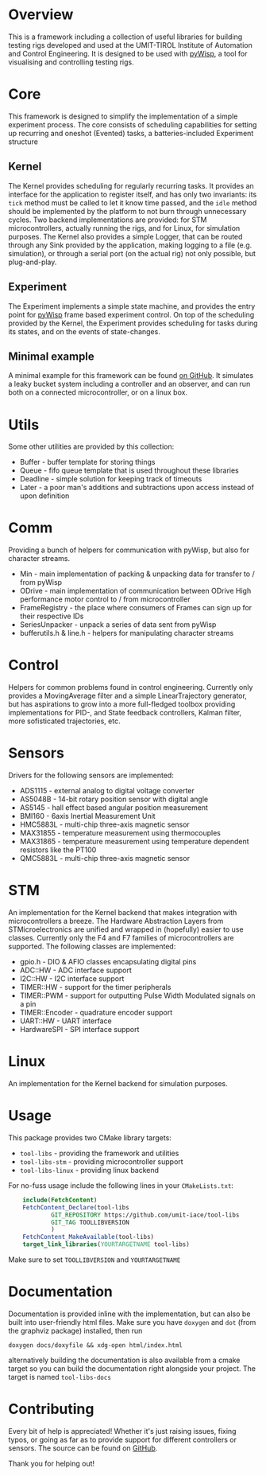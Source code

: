 # Overview

This is a framework including a collection of useful libraries for building
testing rigs developed and used at the UMIT-TIROL Institute of Automation and
Control Engineering. It is designed to be used with
[pyWisp](https://github.com/umit-iace/tool-pywisp), a tool for visualising and
controlling testing rigs.

# Core
This framework is designed to simplify the implementation of a simple experiment
process. The core consists of scheduling capabilities for setting up recurring
and oneshot (Evented) tasks, a batteries-included Experiment structure

## Kernel
The Kernel provides scheduling for regularly recurring tasks. It provides an
interface for the application to register itself, and has only two invariants:
its `tick` method must be called to let it know time passed, and the `idle`
method should be implemented by the platform to not burn through unnecessary
cycles. Two backend implementations are provided: for STM microcontrollers,
actually running the rigs, and for Linux, for simulation purposes.
The Kernel also provides a simple Logger, that can be routed through any Sink
provided by the application, making logging to a file (e.g. simulation), or
through a serial port (on the actual rig) not only possible, but plug-and-play.

## Experiment
The Experiment implements a simple state machine, and provides the entry point
for [pyWisp](https://github.com/umit-iace/tool-pywisp) frame based experiment
control.
On top of the scheduling provided by the Kernel, the Experiment provides
scheduling for tasks during its states, and on the events of state-changes.

## Minimal example
A minimal example for this framework can be found
[on GitHub](https://github.com/umit-iace/labor-rig-templates.git).
It simulates a leaky bucket system including a controller and an observer, and
can run both on a connected microcontroller, or on a linux box.

# Utils
Some other utilities are provided by this collection:
 - Buffer - buffer template for storing things
 - Queue - fifo queue template that is used throughout these libraries
 - Deadline - simple solution for keeping track of timeouts
 - Later - a poor man's additions and subtractions upon access instead of upon
 definition
 
# Comm
Providing a bunch of helpers for communication with pyWisp, but also for
character streams.
 - Min - main implementation of packing & unpacking data for transfer to / from
 pyWisp
 - ODrive - main implementation of communication between ODrive High performance 
 motor control to / from  microcontroller
 - FrameRegistry - the place where consumers of Frames can sign up for their
 respective IDs
 - SeriesUnpacker - unpack a series of data sent from pyWisp
 - bufferutils.h & line.h - helpers for manipulating character streams
 
# Control
Helpers for common problems found in control engineering. Currently only
provides a MovingAverage filter and a simple LinearTrajectory generator, but has
aspirations to grow into a more full-fledged toolbox providing implementations
for PID-, and State feedback controllers, Kalman filter, more sofisticated
trajectories, etc.

# Sensors
Drivers for the following sensors are implemented:
 - ADS1115 - external analog to digital voltage converter
 - AS5048B - 14-bit rotary position sensor with digital angle
 - AS5145 - hall effect based angular position measurement
 - BMI160 - 6axis Inertial Measurement Unit
 - HMC5883L - multi-chip three-axis magnetic sensor
 - MAX31855 - temperature measurement using thermocouples
 - MAX31865 - temperature measurement using temperature dependent resistors like
 the PT100
 - QMC5883L - multi-chip three-axis magnetic sensor
 
# STM
An implementation for the Kernel backend that makes integration with
microcontrollers a breeze.
The Hardware Abstraction Layers from STMicroelectronics are unified and wrapped
in (hopefully) easier to use classes.
Currently only the F4 and F7 families of microcontrollers are supported. The
following classes are implemented:
 - gpio.h - DIO & AFIO classes encapsulating digital pins
 - ADC::HW - ADC interface support
 - I2C::HW - I2C interface support
 - TIMER::HW - support for the timer peripherals
 - TIMER::PWM - support for outputting Pulse Width Modulated signals on a pin
 - TIMER::Encoder - quadrature encoder support
 - UART::HW - UART interface
 - HardwareSPI - SPI interface support

# Linux
An implementation for the Kernel backend for simulation purposes.

# Usage
This package provides two CMake library targets:
 - `tool-libs` - providing the framework and utilities
 - `tool-libs-stm` - providing microcontroller support
 - `tool-libs-linux` - providing linux backend

For no-fuss usage include the following lines in your `CMakeLists.txt`:
``` cmake
    include(FetchContent)
    FetchContent_Declare(tool-libs
            GIT_REPOSITORY https://github.com/umit-iace/tool-libs
            GIT_TAG TOOLLIBVERSION
            )
    FetchContent_MakeAvailable(tool-libs)
    target_link_libraries(YOURTARGETNAME tool-libs)
```

Make sure to set `TOOLLIBVERSION` and `YOURTARGETNAME`

# Documentation
Documentation is provided inline with the implementation, but can also be built
into user-friendly html files. Make sure you have `doxygen` and `dot` (from the
graphviz package) installed, then run
``` shell
doxygen docs/doxyfile && xdg-open html/index.html
```
alternatively building the documentation is also available from a cmake target
so you can build the documentation right alongside your project. The target is
named `tool-libs-docs`

# Contributing

Every bit of help is appreciated! Whether it's just raising issues, fixing
typos, or going as far as to provide support for different controllers or
sensors. The source can be found on
[GitHub](https://github.com/umit-iace/tool-libs).

Thank you for helping out!
